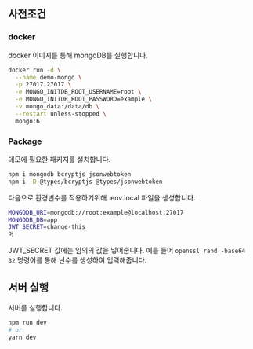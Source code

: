 
## 사전조건

### docker

docker 이미지를 통해 mongoDB를 실행합니다.

```bash
docker run -d \
  --name demo-mongo \
  -p 27017:27017 \
  -e MONGO_INITDB_ROOT_USERNAME=root \
  -e MONGO_INITDB_ROOT_PASSWORD=example \
  -v mongo_data:/data/db \
  --restart unless-stopped \
  mongo:6
```

### Package

데모에 필요한 패키지를 설치합니다.

```bash
npm i mongodb bcryptjs jsonwebtoken
npm i -D @types/bcryptjs @types/jsonwebtoken
```

다음으로 환경변수를 적용하기위해 .env.local 파일을 생성합니다.

```bash
MONGODB_URI=mongodb://root:example@localhost:27017
MONGODB_DB=app
JWT_SECRET=change-this
머
```

JWT_SECRET 값에는 임의의 값을 넣어줍니다.
예를 들어 `openssl rand -base64 32` 명령어를 통해 난수를 생성하여 입력해줍니다.

## 서버 실행

서버를 실행합니다.

```bash
npm run dev
# or
yarn dev
```
